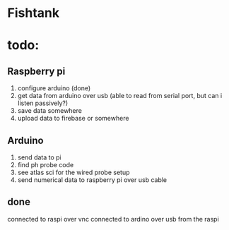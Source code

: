 # Fishtank

# todo:

## Raspberry pi

1. configure arduino (done)
2. get data from arduino over usb (able to read from serial port, but can i listen passively?)
3. save data somewhere
4. upload data to firebase or somewhere

## Arduino

1. send data to pi
2. find ph probe code
3. see atlas sci for the wired probe setup
4. send numerical data to raspberry pi over usb cable

## done

connected to raspi over vnc
connected to ardino over usb from the raspi

